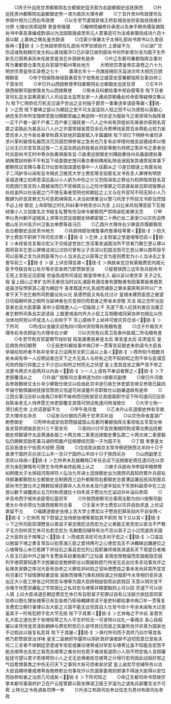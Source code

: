 <!-- { "loadSidebar": true } -->
　　○丙子升巡抚甘肃都察院右佥都御史寇天叙为右副都御史巡抚狭西
　　○升巡抚贵州都察院右副都御史熊一渶为南京大理寺卿
　　○丁丑升贵州布政使司左参政叶相为江西右布政使
　　○以冬至节遣瑞安侯王桥彭城伯张钦安昌伯钱维圻分祭  七陵仪宾周钺祭  景皇帝陵寝
　　○翰林院编修孙承恩以先奉手敕命儒臣摘取尚书中善恶事编成韵语以为法因取唐虞至宋元人君事迹可为法戒者檃括成诗六百十首以献  上嘉纳之赐名鉴古韵语
　　○戊寅少保兼太子太保礼部尚书席书以久患目疾再＜锍-釒＞乞休因举原任礼部尚书罗钦顺自代  上褒留不允
　　○以湖广灾伤诏减免税粮仍发太和山香钱赈济○己卯录已故刑部尚书何乔新曾孙洛为国子生乔新先已荫男承凤未任故至是洛乞补荫故有是命
　　○升辽东都司署都指挥佥事刘晖为署都督佥事充总兵官镇守蓟州等处地方
　　大明世宗肃皇帝实录卷之六十九
明世宗肃皇帝实录卷之七十
　　嘉靖五年十一月庚辰朔钦天监进次年大统历日颁赐群臣
　　○命宁阳侯陈继祖鼓勇营东宁伯焦栋立威营坐营署都指挥佥事白祥三千营坐司
　　○辛巳升山西按察使李钰都察院右佥都御史巡抚甘肃
　　○壬午升狭西按察司副使唐龙为山西按察使
　　○癸未兵科都给事中郑自壁等言  陛下日者官司礼监太监黄英家八人司设监太监贾友家一人甫阅崇朝叠此纶命臣等疑惧交集以为  陛下仁明恭俭万机无愆诚不世出之主何独于爵赏一事重违幸请臣等屡＜锍-釒＞之而  陛下娄咈之臣以为朝廷之恩不可太滥滥则人轻之而不以为德若以英勤心纳忠多历年所宝镪修茔旌功赐额贲幽之典逈特一时亦足为报矣今之弟侄得为指挥者一正千户者一副千户者二百户者三镇抚者一八人之中尚有异姓如东昊者亦获厕名官爵之滥孰此为甚且以八人计之岁糜常禄奚啻百余石月费俸钱奚啻百余两影占校力奚啻百余人方今各处春旱秋霖天妖地异国家赋入半属蠲除  陛下顷已下明綍令诸司讲求兴革利毙惜名器而汰冗员固恐惧修省之急务也乃复有此举措何哉宜追寝成命以惬公论无已亦宜官其近族一二无滥及疏远异姓者此则臣等勉为将顺之策非令之善者也时兵部尚书王时中等亦执奏俱报有旨
○直隶巡按御史刘隅劾奏徐州兵备副使赵春纳贿鬻狱听断不平有旨下续差御史按问春亦奏辩隅用私隙诋诬因发其诸乖宪体事下都察院议言隅与春互讦似皆有因请遣给事中一人往勘从之
○是日御道上有匿名帖子二鸿胪寺以闻有旨令锦衣卫推究大学士费宏等言投匿名文书告言人罪律有明禁  圣祖造律之初用意深远盖以小人欲为中伤之计又恐陷诬告之罪设为机阱隐其姓名官司若因行其言则人既被诬而已不受祸其立心之险诈情罪之可恶甚矣故见即烧毁罪必处绞盖所以杜告密之门不使无辜者受罔也矧朝廷之上又与在外官司不同无知小人乃敢肆为奸恶其罪尤为可恶若缉得其人决当如律重治以警刁风至于所投文书即当焚毁不必上经  御览  上命即毁之时礼科紏事中杨言亦以为言  上曰比来风俗薄恶臣下互相倾害小人又投匿名文书报复私讐有伤治体令都察院严禁晓谕犯者罪无贷
　　○甲申以贵州剿平逆贼吴上贤等功赏巡按御史钟卿密银二十两纻丝二表里○以灾伤诏停徵山东沂州及沂州卫鱼台单费等县马匹
　　○乙酉升大理寺右少卿袁宗儒都察院右佥都御史巡抚贵州地方
　　○兵部侍郎张璁詹事府詹事桂萼累＜锍-釒＞劾大学士费宏不职俱下所司宏亦累＜锍-釒＞乞休  上复慰留之至是璁等恐前＜锍-釒＞未经省览复极论宏父子交结逆党张仁贪淫事发诚国法所不贷者乃敢乞恩认罪以图苟容夫乞恩认罪惟诖误公过则可曾有父子贪淫以犯国法而可乞恩认罪以图苟容乎苟以臣等之言为非则臣等为小人当决去之以臣等之言为是则费宏为小人当决去之复誊写前三＜锍-釒＞请  上详览得旨章＜锍-釒＞俱朕亲览岂有蒙蔽费宏内阁元臣予夺朕自有公处尔等亦宜各修乃职赞朕至治
　　○提督狭西三边军务兵部尚书王宪上言臣近见邸报  世庙告成所司请迎  献皇帝神主入  庙以妥以侑世享  天子之礼我  皇上因心之孝旷古所无者但当时议礼诸臣有谪戍者有罢黜者有因事累毙者据其迹虽涉狂悖原其心寔为朝廷今  圣孝既遂大礼告成而诸臣之罪未蒙原宥非所以广大孝于天下也乞敕所司酌量议处以光  圣德然臣又有私忧过计  皇储未建而臣民之悬望日切临朝听政之暇所当留神者也灾变频仍而君身之修省未至敬  天法  祖之念所当加意者也且大臣蒙蔽  圣听小臣暗邀人心一切毙政上干  天道下乖人纪其利害应当厘正者乞敕所司条且实迹请自  上裁更戒谕内外大小臣工互相儆戒同寅协恭勿朋比以伤治体勿阿党以坏成法人心协和于下  天心感格于上祯祥可致灾异日消＜锍-釒＞下所司
　　○丙戌以虫蝗灾诏免四川简州资阳等处税粮有差
　　○戊子升南京大理寺右寺丞顾佖为大理寺右少卿
　　○以灾伤免仪真卫及泰州盐城二所屯粮有差
　　○冬至节免百官宴赐节钱钞锭  昭圣康惠慈寿皇太后  章圣皇太后  庄肃皇后  皇后俱免命妇朝贺
　　○壬辰吏科都给事中角□羊一贯等言前御史朱豹请令大臣各举堪任知府者不称并坐举主已诏两京文职三品以上各＜锍-釒＞荐所知今既数月矣未闻有举一人应明诏者岂天下之大无其人与将有之而不知抑知之而不举与臣谓百司庶府独行异能之士不少岂以知府之材而无之伏望  皇上宽其连坐之罪严其不举之法更令两京大臣两月以内各＜锍-釒＞一人上请有不奉诏者罪之＜锍-釒＞下吏部覆请从之
　　○升湖广按察司佥事林遂为四川按察司副使
　　○癸巳升河南右参政鲍继文太仆寺少卿致仕继文以给由赴京中途引疾乞休吏部言继文参政已踰四年操守勤慎屡经抚按官荐扬又恬退可尚请量升京职致仕以励廉退故有是命
　　○江西佥事汪应轸以疾角□羊职不候命而归抚按官论其擅离职守诏下所司逮问已应轸自陈亲老无人侍养愿乞休吏部覆言其情可悯诏免逮问特准致仕
　　○大学士杨一清引疾乞休  上优诏褒留不允
　　○甲午夜月食
　　○乙未升山东道御史林有孚南京大理寺右寺丞
　　○诏发马价银四万两于甘肃买补战
　　○以灾伤命省差湖广刷卷御史
　　○丙申命成安伯郭瓒振威营山东都司署都指挥佥事邬佑五军营左哨各坐营恭顺侯吴世兴三千营坐司
　　○录四川讨平宜宾夷贼阿狗戎等功赉巡抚都御史郑毅镇守太监萧通各银三十两文绮二表里巡按御史曹弘银二十两文绮二表里毅弘仍赐敕奖励死事马湖府照磨卢廷相赠经历荫一子为国子生
　　○丁酉  孝惠皇太后忌辰遣长宁伯周大经祭  茂陵
　　○戊戌改派南京太常寺祭祀狭西北羊四十只于直隶宁国府买办浙江山羊一百只宁国府山羊四十只于狭西买办
　　○山西副使王崇庆以母病＜锍-釒＞乞终养未及报輙角□羊任去诏下巡按御史周在逮问在以崇庆为亲犯罪情有可原乞令侍养亲终起用上从之
　　○庚子兵部尚书李钺卒赐祭葬如例赠太子太保钺河南祥符人弘治九年进士选授御史出为狭西巩昌知府累升兵部右侍郎兼都察院左佥都御史总制狭西三边升都察院右都御史总督漕运兼巡抚凤阳晋兵部尚书乞致仕许之赐敕给驿还卿并人夫月米未及行遂卒钺长于军旅料敌奇中在三边尝以数千骑覆虏众五万时称奇捷后十四年其子懋功为乞谥诏许补谥曰恭简
　　○辛丑命西宁侯宋良臣管红盔将军
　　○升狭西按察司佥事周汝勤为四川按察司副使太仆寺丞蒋仪为狭西按察司佥事
　　○壬寅大学士费宏以灾异自劾求退  上优诏褒留不允
　　○福建道御史张禄上言大学士费宏以子懋良犯罪系狱内不自安两＜锍-釒＞乞休而  陛下慰留之及侍郎张璁等累劾其不职而  陛下又以其＜锍-釒＞下之所司臣窃谓懋良以膏梁子弟恣情犯法而宏为之父弗能正若责宏以家法不严教子无方则听其乞休可也若念宏为  先朝耆旧辅导有功不忍以其子之小过而遂弃夫国之大臣则当于璁等之＜锍-釒＞而戒其渎扰可也夫何于宏之＜锍-釒＞□温旨以勉留于璁之奏复常旨以批答溺三臣之爱持两可之心使宏去志不决輙昧远嫌避位之心璁等忮心未已愈肆下井投石之毒且宏位列公孤职兼师保其进退系天下观望日者夷人告玉已起中外之疑今复懋良系狱重贻家门之玷虽  圣情忠厚勉留而宏独能隐忍就列乎璁荷蒙知遇不次拔擢自宜勉修职业以图报称顾乃恃宠无忌出位多言动事攻讦之私殊失安静之体况大臣有协恭之义卿佐非紏劾之官纵使懋良之事未发尚非其所宜言何况事已下狱情罪轻重宜俟  宸断而璁等乃乘机倾陷谓之何哉即今水旱相仍变异迭出正大小臣工修省之时而宏与璁等为国大臣顾相訿毁若此欲其回  天意以弭灾变不亦难乎伏愿崇廉耻之节禁朋比之私将宏与璁等并赐罢黜则上可以回  天谴下可以协人情  上曰大臣进退在朝廷费宏乞休已有旨慰留子犯罪过自有公法朕方欲廷臣同寅协恭以图化理张璁等已有旨各修乃职毋輙肆烦渎于是吏科都给事中角□羊一贯等复言费宏立朝行事律以古大臣之义固不能无议但其自入仕至今四十年余未闻有大过恶虽其子一时有犯顾于宏大节无损  陛下于其累＜锍-釒＞乞休每之不许此  圣君优礼大臣之道也至于张璁桂萼之为人平生奸险无一可录特以议礼一事偶合  圣心自超擢以来凭恃宠灵凌轹朝绅与费宏积怨已久欲夺其位而居之其屡所攻讦非真为国家也不过假此以报复私怨耳  陛下于其屡＜锍-釒＞俱付所司而于其终乃曰尔等宜各修乃职赞朕至治详味  皇言二臣肺肝毕露所以阴折其奸谋者辞不迫切而意已至矣夫何二三言者不体朝廷至意或专攻宏或兼论璁萼或对举宏与璁萼比盖不知能去宏而不能去璁萼也去宏之易而去璁萼之难也何也君子难进易退而小人则不然宏恤人言顾廉耻犹可望以君子若璁萼则小人之尤无忌惮者臣恐璁萼之计得行宏将因此动摇奸邪之气焰愈增善类之中伤无已天下之事将大有可虑者矣伏望  皇上谕宏尽忠辅导务以古大臣自期待重戒璁萼各勉修职业勿事攻讦以负国家委用则邪谋不得逞大臣得以安位而协恭和衷之治庶几可成矣＜锍-釒＞下所司知之
　　○命辽东都司命书郭继宗掌本都司事唐府护卫百户云程管爵以赃坐罪调卫唐王宇温为之请免兵部覆言法不可宥  上特允之令免调各罚俸一年
　　○升浙江布政司右参议任忠为贵州布政司右参政
